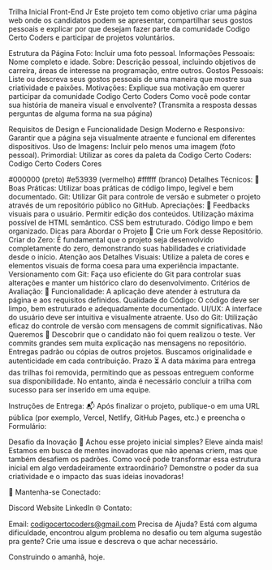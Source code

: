  Trilha Inicial Front-End Jr
Este projeto tem como objetivo criar uma página web onde os candidatos podem se apresentar, compartilhar seus gostos pessoais e explicar por que desejam fazer parte da comunidade Codigo Certo Coders e participar de projetos voluntários.

Estrutura da Página
Foto: Incluir uma foto pessoal.
Informações Pessoais: Nome completo e idade.
Sobre: Descrição pessoal, incluindo objetivos de carreira, áreas de interesse na programação, entre outros.
Gostos Pessoais: Liste ou descreva seus gostos pessoais de uma maneira que mostre sua criatividade e paixões.
Motivações: Explique sua motivação em querer participar da comunidade Codigo Certo Coders
Como você pode contar sua história de maneira visual e envolvente? (Transmita a resposta dessas perguntas de alguma forma na sua página)

Requisitos de Design e Funcionalidade
Design Moderno e Responsivo: Garantir que a página seja visualmente atraente e funcional em diferentes dispositivos.
Uso de Imagens: Incluir pelo menos uma imagem (foto pessoal).
Primordial: Utilizar as cores da paleta da Codigo Certo Coders: Codigo Certo Coders Cores

#000000 (preto)
#e53939 (vermelho)
#ffffff (branco)
Detalhes Técnicos: 🔧
Boas Práticas: Utilizar boas práticas de código limpo, legível e bem documentado.
Git: Utilizar Git para controle de versão e submeter o projeto através de um repositório público no GitHub.
Apreciações: 🎉
Feedbacks visuais para o usuário.
Permitir edição dos conteúdos.
Utilização máxima possível de HTML semântico.
CSS bem estruturado.
Código limpo e bem organizado.
Dicas para Abordar o Projeto 🌟
Crie um Fork desse Repositório.
Criar do Zero: É fundamental que o projeto seja desenvolvido completamente do zero, demonstrando suas habilidades e criatividade desde o início.
Atenção aos Detalhes Visuais: Utilize a paleta de cores e elementos visuais de forma coesa para uma experiência impactante.
Versionamento com Git: Faça uso eficiente do Git para controlar suas alterações e manter um histórico claro do desenvolvimento.
Critérios de Avaliação: 📝
Funcionalidade: A aplicação deve atender à estrutura da página e aos requisitos definidos.
Qualidade do Código: O código deve ser limpo, bem estruturado e adequadamente documentado.
UI/UX: A interface do usuário deve ser intuitiva e visualmente atraente.
Uso do Git: Utilização eficaz do controle de versão com mensagens de commit significativas.
Não Queremos 🚫
Descobrir que o candidato não foi quem realizou o teste.
Ver commits grandes sem muita explicação nas mensagens no repositório.
Entregas padrão ou cópias de outros projetos. Buscamos originalidade e autenticidade em cada contribuição.
Prazo ⏳
A data máxima para entrega das trilhas foi removida, permitindo que as pessoas entreguem conforme sua disponibilidade. No entanto, ainda é necessário concluir a trilha com sucesso para ser inserido em uma equipe.

Instruções de Entrega: 📬
Após finalizar o projeto, publique-o em uma URL pública (por exemplo, Vercel, Netlify, GitHub Pages, etc.) e preencha o Formulário:

Desafio da Inovação 🚀
Achou esse projeto inicial simples? Eleve ainda mais! Estamos em busca de mentes inovadoras que não apenas criem, mas que também desafiem os padrões. Como você pode transformar essa estrutura inicial em algo verdadeiramente extraordinário? Demonstre o poder da sua criatividade e o impacto das suas ideias inovadoras!

🔗 Mantenha-se Conectado:

Discord
Website
LinkedIn
🌐 Contato:

Email: codigocertocoders@gmail.com
Precisa de Ajuda?
Está com alguma dificuldade, encontrou algum problema no desafio ou tem alguma sugestão pra gente? Crie uma issue e descreva o que achar necessário.

Construindo o amanhã, hoje.